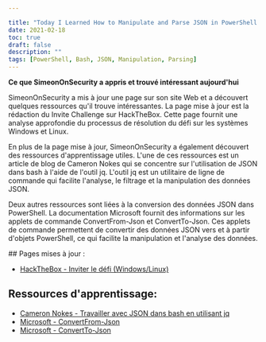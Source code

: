 ```yaml
---

title: "Today I Learned How to Manipulate and Parse JSON in PowerShell and Bash"
date: 2021-02-18
toc: true
draft: false
description: ""
tags: [PowerShell, Bash, JSON, Manipulation, Parsing]
---
```

 **Ce que SimeonOnSecurity a appris et trouvé intéressant aujourd'hui**  SimeonOnSecurity a mis à jour une page sur son site Web et a découvert quelques ressources qu'il trouve intéressantes. La page mise à jour est la rédaction du Invite Challenge sur HackTheBox. Cette page fournit une analyse approfondie du processus de résolution du défi sur les systèmes Windows et Linux.  En plus de la page mise à jour, SimeonOnSecurity a également découvert des ressources d'apprentissage utiles. L'une de ces ressources est un article de blog de Cameron Nokes qui se concentre sur l'utilisation de JSON dans bash à l'aide de l'outil jq. L'outil jq est un utilitaire de ligne de commande qui facilite l'analyse, le filtrage et la manipulation des données JSON.  Deux autres ressources sont liées à la conversion des données JSON dans PowerShell. La documentation Microsoft fournit des informations sur les applets de commande ConvertFrom-Json et ConvertTo-Json. Ces applets de commande permettent de convertir des données JSON vers et à partir d'objets PowerShell, ce qui facilite la manipulation et l'analyse des données.  ## Pages mises à jour : - [HackTheBox - Inviter le défi (Windows/Linux)](https://simeononsecurity.com/writeups/hackthebox-invite-challenge/)  ## Ressources d'apprentissage: - [Cameron Nokes - Travailler avec JSON dans bash en utilisant jq](https://cameronnokes.com/blog/working-with-json-in-bash-using-jq/) - [Microsoft - ConvertFrom-Json](https://docs.microsoft.com/en-us/powershell/module/microsoft.powershell.utility/convertfrom-json?view=powershell-7.1) - [Microsoft - ConvertTo-Json](https://docs.microsoft.com/en-us/powershell/module/microsoft.powershell.utility/convertto-json?view=powershell-7.1)
